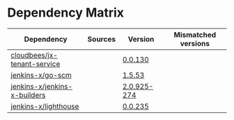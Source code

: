 # Dependency Matrix

Dependency | Sources | Version | Mismatched versions
---------- | ------- | ------- | -------------------
[cloudbees/jx-tenant-service](https://github.com/cloudbees/jx-tenant-service) |  | [0.0.130](https://github.com/cloudbees/jx-tenant-service/releases/tag/v0.0.130) | 
[jenkins-x/go-scm](https://github.com/jenkins-x/go-scm) |  | [1.5.53]() | 
[jenkins-x/jenkins-x-builders](https://github.com/jenkins-x/jenkins-x-builders) |  | [2.0.925-274]() | 
[jenkins-x/lighthouse](https://github.com/jenkins-x/lighthouse) |  | [0.0.235]() | 
